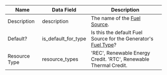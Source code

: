 | Name                   | Data Field                           | Description                                                                                                                                                                                        |
|------------------------|--------------------------------------|---------------------------------------------------------------------------------------------------------------------------------------------------------------------------------------------------------|
|Description|description|The name of the [Fuel Source](https://mrets.github.io/Operating-Procedures/appendixb2).|
|Default?|is_default_for_type|Is this the default Fuel Source for the Generator's [Fuel Type](https://mrets.github.io/Operating-Procedures/appendixb1)?|
|Resource Type|resource_types|'REC', Renewable Energy Credit. 'RTC', Renewable Thermal Credit.|
